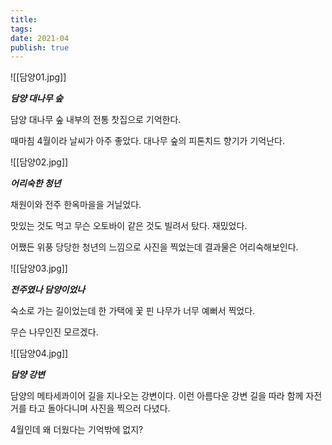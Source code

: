 ```yaml
---
title: 
tags: 
date: 2021-04
publish: true
---
```

![[담양01.jpg]]

**_담양 대나무 숲_**

담양 대나무 숲 내부의 전통 찻집으로 기억한다. 

때마침 4월이라 날씨가 아주 좋았다. 대나무 숲의 피톤치드 향기가 기억난다.

![[담양02.jpg]]

**_어리숙한 청년_**

채원이와 전주 한옥마을을 거닐었다. 

맛있는 것도 먹고 무슨 오토바이 같은 것도 빌려서 탔다. 재밌었다.

어쨌든 위풍 당당한 청년의 느낌으로 사진을 찍었는데 결과물은 어리숙해보인다.

![[담양03.jpg]]

**_전주였나 담양이었나_**

숙소로 가는 길이었는데 한 가택에 꽃 핀 나무가 너무 예뻐서 찍었다.

무슨 나무인진 모르겠다.

![[담양04.jpg]]

**_담양 강변_**

담양의 메타세콰이어 길을 지나오는 강변이다. 이런 아름다운 강변 길을 따라 함께 자전거를 타고 돌아다니며 사진을 찍으러 다녔다.

4월인데 왜 더웠다는 기억밖에 없지?